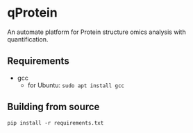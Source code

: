 # qProtein
An automate platform for Protein structure omics analysis with quantification.

## Requirements
- gcc
  - for Ubuntu: `sudo apt install gcc`

## Building from source
`pip install -r requirements.txt`
